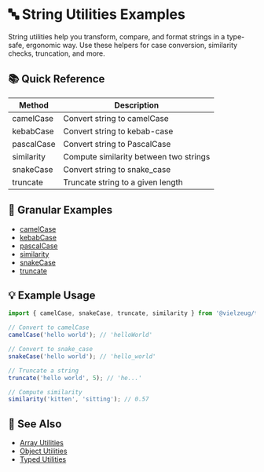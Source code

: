 # 🔤 String Utilities Examples

String utilities help you transform, compare, and format strings in a type-safe, ergonomic way. Use these helpers for
case conversion, similarity checks, truncation, and more.

## 📚 Quick Reference

| Method     | Description                            |
| ---------- | -------------------------------------- |
| camelCase  | Convert string to camelCase            |
| kebabCase  | Convert string to kebab-case           |
| pascalCase | Convert string to PascalCase           |
| similarity | Compute similarity between two strings |
| snakeCase  | Convert string to snake_case           |
| truncate   | Truncate string to a given length      |

## 🔗 Granular Examples

- [camelCase](./string/camelCase.md)
- [kebabCase](./string/kebabCase.md)
- [pascalCase](./string/pascalCase.md)
- [similarity](./string/similarity.md)
- [snakeCase](./string/snakeCase.md)
- [truncate](./string/truncate.md)

## 💡 Example Usage

```ts
import { camelCase, snakeCase, truncate, similarity } from '@vielzeug/toolkit';

// Convert to camelCase
camelCase('hello world'); // 'helloWorld'

// Convert to snake_case
snakeCase('hello world'); // 'hello_world'

// Truncate a string
truncate('hello world', 5); // 'he...'

// Compute similarity
similarity('kitten', 'sitting'); // 0.57
```

## 🔎 See Also

- [Array Utilities](./array.md)
- [Object Utilities](./object.md)
- [Typed Utilities](./typed.md)
